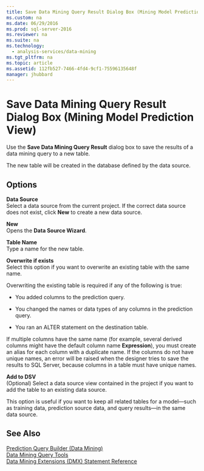 ```yaml
---
title: Save Data Mining Query Result Dialog Box (Mining Model Prediction View)
ms.custom: na
ms.date: 06/29/2016
ms.prod: sql-server-2016
ms.reviewer: na
ms.suite: na
ms.technology: 
  - analysis-services/data-mining
ms.tgt_pltfrm: na
ms.topic: article
ms.assetid: 112fb527-7466-4fd4-9cf1-75596135648f
manager: jhubbard
---
```

# Save Data Mining Query Result Dialog Box (Mining Model Prediction View)
Use the **Save Data Mining Query Result** dialog box to save the results of a data mining query to a new table.  
  
 The new table will be created in the database defined by the data source.  
  
## Options  
 **Data Source**  
 Select a data source from the current project. If the correct data source does not exist, click **New** to create a new data source.  
  
 **New**  
 Opens the **Data Source Wizard**.  
  
 **Table Name**  
 Type a name for the new table.  
  
 **Overwrite if exists**  
 Select this option if you want to overwrite an existing table with the same name.  
  
 Overwriting the existing table is required if any of the following is true:  
  
-   You added columns to the prediction query.  
  
-   You changed the names or data types of any columns in the prediction query.  
  
-   You ran an ALTER statement on the destination table.  
  
 If multiple columns have the same name (for example, several derived columns might have the default column name **Expression**), you must create an alias for each column with a duplicate name. If the columns do not have unique names, an error will be raised when the designer tries to save the results to SQL Server, because columns in a table must have unique names.  
  
 **Add to DSV**  
 (Optional) Select a data source view contained in the project if you want to add the table to an existing data source.  
  
 This option is useful if you want to keep all related tables for a model—such as training data, prediction source data, and query results—in the same data source.  
  
## See Also  
 [Prediction Query Builder (Data Mining)](../../Topics/TopicNameNotContainA/Prediction-Query-Builder--Data-Mining-.md)   
 [Data Mining Query Tools](../../Topics/TopicNameNotContainA/Data-Mining-Query-Tools.md)   
 [Data Mining Extensions (DMX) Statement Reference](assetId:///9cfa1db4-0f21-4fa3-8158-f94c48987e1b)